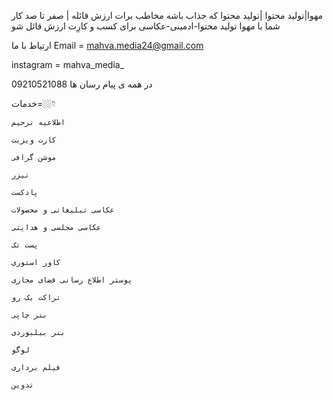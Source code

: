 مهوا|تولید محتوا
            |تولید محتوا که جذاب باشه مخاطب برات ارزش قائله |
            صفر تا صد کار شما با مهوا 
            تولید محتوا-ادمینی-عکاسی
            برای کسب و کارِت ارزش
            قائل شو
             

ارتیاط با ما
 Email  =  mahva.media24@gmail.com
 

 
 instagram   =  mahva_media_
  

09210521088
در همه ی پیام رسان ها

خدمات=👇🏼

    اطلاعیه ترحیم 

    کارت ویزیت 

    موشن گرافی 

    تیزر 

    پادکست 

    عکاسی تبلیغاتی و محصولات 

    عکاسی مجلسی و هدایتی 

    پست تک 

    کاور استوری 

    پوستر اطلاع رسانی فضای مجازی 

    تراکت یک رو 

    بنر چاپی 

    بنر بیلبوردی 

    لوگو 

    فیلم برداری 

    تدوین 
    
